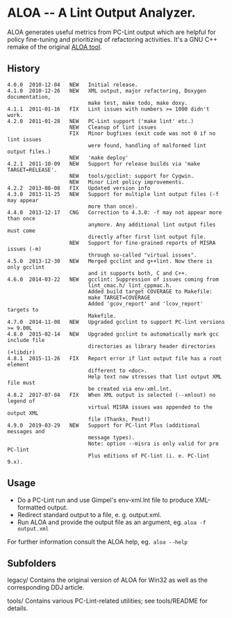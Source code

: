 # ALOA -- A Lint Output Analyzer.
ALOA generates useful metrics from PC-Lint output which are helpful for policy fine-tuning and prioritizing of refactoring activities. It's a GNU C++ remake of the original [ALOA tool](http://www.drdobbs.com/184401810).

## History
```
4.0.0  2010-12-04   NEW   Initial release.
4.1.0  2010-12-26   NEW   XML output, major refactoring, Doxygen documentation,
                          make test, make todo, make doxy.
4.1.1  2011-01-16   FIX   Lint issues with numbers >= 1000 didn't work.
4.2.0  2011-01-28   NEW   PC-Lint support ('make lint' etc.)
                    NEW   Cleanup of lint issues
                    FIX   Minor bugfixes (exit code was not 0 if no lint issues
                          were found, handling of malformed lint output files.)
                    NEW   'make deploy'
4.2.1  2011-10-09   NEW   Support for release builds via 'make TARGET=RELEASE'.
                    NEW   tools/gcclint: support for Cygwin.
                    NEW   Minor Lint policy improvements.
4.2.2  2013-08-08   FIX   Updated version info
4.3.0  2013-11-25   NEW   Support for multiple lint output files (-f may appear
                          more than once).
4.4.0  2013-12-17   CNG   Correction to 4.3.0: -f may not appear more than once
                          anymore. Any additional lint output files must come
                          directly after first lint output file.
                    NEW   Support for fine-grained reports of MISRA issues (-m)
                          through so-called "virtual issues".
4.5.0  2013-12-30   NEW   Merged gcclint and g++lint. Now there is only gcclint
                          and it supports both, C and C++.
4.6.0  2014-03-22   NEW   gcclint: Suppression of issues coming from 
                          lint_cmac.h/ lint_cppmac.h.
                          Added build target COVERAGE to Makefile:
                          make TARGET=COVERAGE
                          Added 'gcov_report' and 'lcov_report' targets to 
                          Makefile.
4.7.0  2014-11-08   NEW   Upgraded gcclint to support PC-lint versions >= 9.00L
4.8.0  2015-02-14   NEW   Upgraded gcclint to automatically mark gcc include file
                          directories as library header directories (+libdir)
4.8.1  2015-11-26   FIX   Report error if lint output file has a root element
                          different to <doc>.
                          Help text now stresses that lint output XML file must
                          be created via env-xml.lnt.
4.8.2  2017-07-04   FIX   When XML output is selected (--xmlout) no legend of
                          virtual MISRA issues was appended to the output XML
                          file (Thanks, Peut!)
4.9.0  2019-03-29   NEW   Support for PC-lint Plus (additional messages and
                          message types).
                          Note: option --misra is only valid for pre PC-lint
                          Plus editions of PC-lint (i. e. PC-lint 9.x).
```
## Usage

* Do a PC-Lint run and use Gimpel's env-xml.lnt file to produce XML-formatted
  output.
* Redirect standard output to a file, e. g. output.xml.
* Run ALOA and provide the output file as an argument, eg. `aloa -f output.xml`

For further information consult the ALOA help, eg.` aloa --help`

## Subfolders
legacy/ 
    Contains the original version of ALOA for Win32 as well as the
    corresponding DDJ article.

tools/
    Contains various PC-Lint-related utilities; see tools/README for details.
